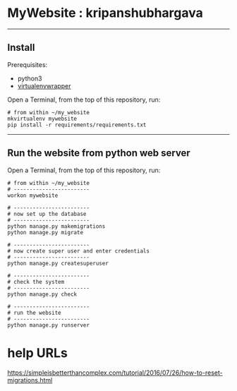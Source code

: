 # MyWebsite : kripanshubhargava
------
## Install

Prerequisites:
  - python3
  - [virtualenvwrapper](http://virtualenvwrapper.readthedocs.io/en/latest/install.html)


Open a Terminal, from the top of this repository, run:

```
# from within ~/my_website 
mkvirtualenv mywebsite
pip install -r requirements/requirements.txt
```

------

## Run the website from python web server

Open a Terminal, from the top of this repository, run:

```
# from within ~/my_website
# ------------------------
workon mywebsite

# ------------------------
# now set up the database 
# ------------------------
python manage.py makemigrations
python manage.py migrate

# ------------------------
# now create super user and enter credentials
# ------------------------
python manage.py createsuperuser

# ------------------------
# check the system
# ------------------------
python manage.py check

# ------------------------
# run the website
# ------------------------
python manage.py runserver
```

# help URLs 
https://simpleisbetterthancomplex.com/tutorial/2016/07/26/how-to-reset-migrations.html